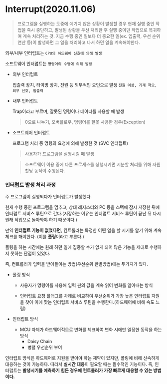 # Interrupt(2020.11.06)
> 프로그램을 실행하는 도중에 예기치 않은 상황이 발생할 경우 현재 실행 중인 작업을 즉시 중단하고, 발생된 상황을 우선 처리한 후 실행 중이던 작업으로 복귀하여 계속 처리하는 것. 지금 수행 중인 일보다 더 중요한 일(ex. 입출력, 우선 순위 연산 등)이 발생하면 그 일을 처리하고 나서 하던 일을 계속해야한다. 


외부/내부 인터럽트는 `CPU의 하드웨어 신호에 의해 발생`

소프트웨어 인터럽트는 `명령어의 수행에 의해 발생`

- 외부 인터럽트
	
	입출력 장치, 타이밍 장치, 전원 등 외부적인 요인으로 발생 
	`전원 이상, 기계 착오, 외부 신호, 입출력`
	
- 내부 인터럽트 
	
	Trap이라고 부르며, 잘못된 명령이나 데이터를 사용할 때 발생 
	> 0으로 나누기, 오버플로우, 명령어를 잘못 사용한 경우(Exception)
	
- 소프트웨어 인터럽트

	프로그램 처리 중 명령의 요청에 의해 발생한 것 (SVC 인터럽트)
	> 사용자가 프로그램을 실행시킬 때 발생
	
	> 소프트웨어 이용 중에 다른 프로세스를 싱행시키면 시분할 처리를 위해 자원 할당 동작이 수행된다. 
	
	
### 인터럽트 발생 처리 과정 
주 프로그램이 실행되다가 인터럽트가 발생했다. 

현재 수행 중인 프로그램을 멈추고, 상태 레지스터와 PC 등을 스택에 잠시 저장한 뒤에 인터럽트 서비스 루틴으로 간다.(저장하는 이유는 인터럽트 서비스 루틴이 끝난 뒤 다시 원래 작업으로 돌아와야 하기 때문이다.) 

만약 **인터럽트 기능이 없었다면,** 컨트롤러는 특정한 어떤 일을 할 시기를 알기 위해 계속 체크를 해야한다. (이를 **폴링**이라고 부른다.)

폴링을 하는 시간에는 원래 하던 일에 집중할 수가 없게 되어 많은 기능을 제대로 수행하지 못하는 단점이 있었다.

즉, 컨트롤러가 입력을 받아들이는 방법(우선순위 판별방법)에는 두가지가 있다.

- 폴링 방식
	
	- 사용자가 명령어를 사용해 입력 핀의 값을 계속 읽어 변화를 알아내는 방식 
	
	- 인터럽트 요청 플래그를 차례로 비교하여 우선순위가 가장 높은 인터럽트 자원을 찾아 이에 맞는 인터럽트 서비스 루틴을 수행한다.(하드웨어에 비해 속도 느림)

- 인터럽트 방식
	- MCU 자체가 하드웨어적으로 변화를 체크하여 변화 시에만 일정한 동작을 하는 방식
		- Daisy Chain
		- 병렬 우선순위 부여 


인터럽트 방식은 하드웨어로 지원을 받아야 하는 제약이 있지만, 폴링에 비해 신속하게 대응하는 것이 가능하다. 따라서 **실시간 대응**이 필요할 때는 필수적인 기능이다. 
즉, 인터럽트는 **발생시기를 예측하기 힘든 경우에 컨트롤러가 가장 빠르게 대응할 수 있는 방법이다.**  























	 